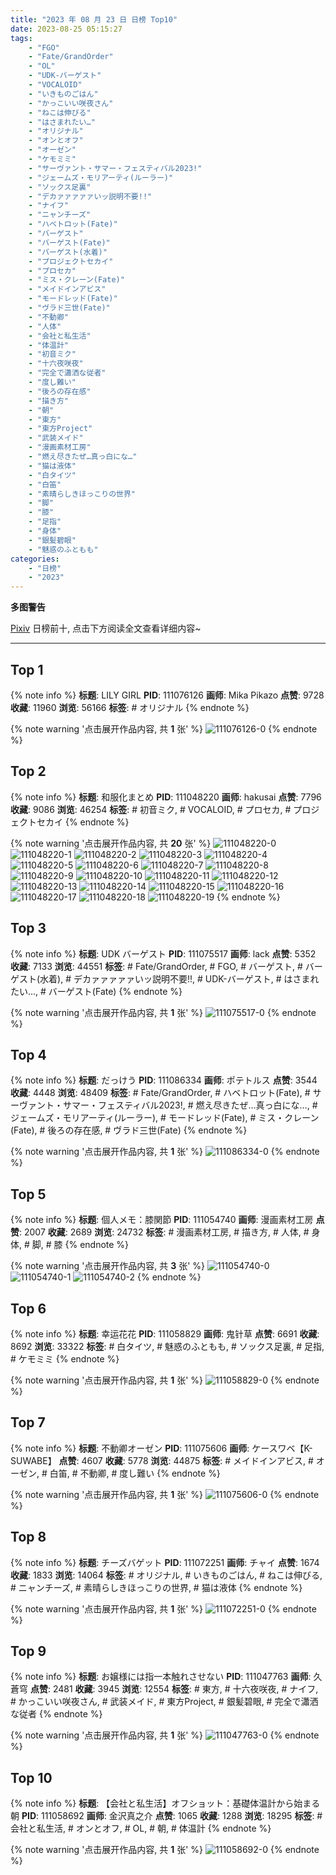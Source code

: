 ```yaml
---
title: "2023 年 08 月 23 日 日榜 Top10"
date: 2023-08-25 05:15:27
tags:
    - "FGO"
    - "Fate/GrandOrder"
    - "OL"
    - "UDK-バーゲスト"
    - "VOCALOID"
    - "いきものごはん"
    - "かっこいい咲夜さん"
    - "ねこは伸びる"
    - "はさまれたい…"
    - "オリジナル"
    - "オンとオフ"
    - "オーゼン"
    - "ケモミミ"
    - "サーヴァント・サマー・フェスティバル2023!"
    - "ジェームズ・モリアーティ(ルーラー)"
    - "ソックス足裏"
    - "デカァァァァァいッ説明不要!!"
    - "ナイフ"
    - "ニャンチーズ"
    - "ハベトロット(Fate)"
    - "バーゲスト"
    - "バーゲスト(Fate)"
    - "バーゲスト(水着)"
    - "プロジェクトセカイ"
    - "プロセカ"
    - "ミス・クレーン(Fate)"
    - "メイドインアビス"
    - "モードレッド(Fate)"
    - "ヴラド三世(Fate)"
    - "不動卿"
    - "人体"
    - "会社と私生活"
    - "体温計"
    - "初音ミク"
    - "十六夜咲夜"
    - "完全で瀟洒な従者"
    - "度し難い"
    - "後ろの存在感"
    - "描き方"
    - "朝"
    - "東方"
    - "東方Project"
    - "武装メイド"
    - "漫画素材工房"
    - "燃え尽きたぜ…真っ白にな…"
    - "猫は液体"
    - "白タイツ"
    - "白笛"
    - "素晴らしきほっこりの世界"
    - "脚"
    - "膝"
    - "足指"
    - "身体"
    - "銀髪碧眼"
    - "魅惑のふともも"
categories:
    - "日榜"
    - "2023"
---
```


<i class="fa fa-triangle-exclamation"></i>**多图警告**<i class="fa fa-triangle-exclamation"></i>

[Pixiv](https://www.pixiv.net/) 日榜前十, 点击下方阅读全文查看详细内容~

<!-- more -->

---

## Top 1

{% note info %}
**标题**: LILY GIRL
**PID**: 111076126 **画师**: Mika Pikazo
**点赞**: 9728 **收藏**: 11960 **浏览**: 56166
**标签**: # オリジナル
{% endnote %}

{% note warning '点击展开作品内容, 共 **1** 张' %}
![111076126-0](https://i.pixiv.re/img-original/img/2023/08/23/00/12/23/111076126_p0.jpg)
{% endnote %}

## Top 2

{% note info %}
**标题**: 和服化まとめ
**PID**: 111048220 **画师**: hakusai
**点赞**: 7796 **收藏**: 9086 **浏览**: 46254
**标签**: # 初音ミク, # VOCALOID, # プロセカ, # プロジェクトセカイ
{% endnote %}

{% note warning '点击展开作品内容, 共 **20** 张' %}
![111048220-0](https://i.pixiv.re/img-original/img/2023/08/22/00/06/25/111048220_p0.jpg)
![111048220-1](https://i.pixiv.re/img-original/img/2023/08/22/00/06/25/111048220_p1.jpg)
![111048220-2](https://i.pixiv.re/img-original/img/2023/08/22/00/06/25/111048220_p2.jpg)
![111048220-3](https://i.pixiv.re/img-original/img/2023/08/22/00/06/25/111048220_p3.jpg)
![111048220-4](https://i.pixiv.re/img-original/img/2023/08/22/00/06/25/111048220_p4.jpg)
![111048220-5](https://i.pixiv.re/img-original/img/2023/08/22/00/06/25/111048220_p5.jpg)
![111048220-6](https://i.pixiv.re/img-original/img/2023/08/22/00/06/25/111048220_p6.jpg)
![111048220-7](https://i.pixiv.re/img-original/img/2023/08/22/00/06/25/111048220_p7.jpg)
![111048220-8](https://i.pixiv.re/img-original/img/2023/08/22/00/06/25/111048220_p8.jpg)
![111048220-9](https://i.pixiv.re/img-original/img/2023/08/22/00/06/25/111048220_p9.jpg)
![111048220-10](https://i.pixiv.re/img-original/img/2023/08/22/00/06/25/111048220_p10.jpg)
![111048220-11](https://i.pixiv.re/img-original/img/2023/08/22/00/06/25/111048220_p11.jpg)
![111048220-12](https://i.pixiv.re/img-original/img/2023/08/22/00/06/25/111048220_p12.jpg)
![111048220-13](https://i.pixiv.re/img-original/img/2023/08/22/00/06/25/111048220_p13.jpg)
![111048220-14](https://i.pixiv.re/img-original/img/2023/08/22/00/06/25/111048220_p14.jpg)
![111048220-15](https://i.pixiv.re/img-original/img/2023/08/22/00/06/25/111048220_p15.jpg)
![111048220-16](https://i.pixiv.re/img-original/img/2023/08/22/00/06/25/111048220_p16.jpg)
![111048220-17](https://i.pixiv.re/img-original/img/2023/08/22/00/06/25/111048220_p17.jpg)
![111048220-18](https://i.pixiv.re/img-original/img/2023/08/22/00/06/25/111048220_p18.jpg)
![111048220-19](https://i.pixiv.re/img-original/img/2023/08/22/00/06/25/111048220_p19.jpg)
{% endnote %}

## Top 3

{% note info %}
**标题**: UDK バーゲスト
**PID**: 111075517 **画师**: lack
**点赞**: 5352 **收藏**: 7133 **浏览**: 44551
**标签**: # Fate/GrandOrder, # FGO, # バーゲスト, # バーゲスト(水着), # デカァァァァァいッ説明不要!!, # UDK-バーゲスト, # はさまれたい…, # バーゲスト(Fate)
{% endnote %}

{% note warning '点击展开作品内容, 共 **1** 张' %}
![111075517-0](https://i.pixiv.re/img-original/img/2023/08/23/00/00/42/111075517_p0.png)
{% endnote %}

## Top 4

{% note info %}
**标题**: だっけう
**PID**: 111086334 **画师**: ポテトルス
**点赞**: 3544 **收藏**: 4448 **浏览**: 48409
**标签**: # Fate/GrandOrder, # ハベトロット(Fate), # サーヴァント・サマー・フェスティバル2023!, # 燃え尽きたぜ…真っ白にな…, # ジェームズ・モリアーティ(ルーラー), # モードレッド(Fate), # ミス・クレーン(Fate), # 後ろの存在感, # ヴラド三世(Fate)
{% endnote %}

{% note warning '点击展开作品内容, 共 **1** 张' %}
![111086334-0](https://i.pixiv.re/img-original/img/2023/08/23/12/08/38/111086334_p0.jpg)
{% endnote %}

## Top 5

{% note info %}
**标题**: 個人メモ：膝関節
**PID**: 111054740 **画师**: 漫画素材工房
**点赞**: 2007 **收藏**: 2689 **浏览**: 24732
**标签**: # 漫画素材工房, # 描き方, # 人体, # 身体, # 脚, # 膝
{% endnote %}

{% note warning '点击展开作品内容, 共 **3** 张' %}
![111054740-0](https://i.pixiv.re/img-original/img/2023/08/22/07/00/04/111054740_p0.jpg)
![111054740-1](https://i.pixiv.re/img-original/img/2023/08/22/07/00/04/111054740_p1.jpg)
![111054740-2](https://i.pixiv.re/img-original/img/2023/08/22/07/00/04/111054740_p2.jpg)
{% endnote %}

## Top 6

{% note info %}
**标题**: 幸运花花
**PID**: 111058829 **画师**: 鬼针草
**点赞**: 6691 **收藏**: 8692 **浏览**: 33322
**标签**: # 白タイツ, # 魅惑のふともも, # ソックス足裏, # 足指, # ケモミミ
{% endnote %}

{% note warning '点击展开作品内容, 共 **1** 张' %}
![111058829-0](https://i.pixiv.re/img-original/img/2023/08/22/12/08/55/111058829_p0.jpg)
{% endnote %}

## Top 7

{% note info %}
**标题**: 不動卿オーゼン
**PID**: 111075606 **画师**: ケースワベ【K-SUWABE】
**点赞**: 4607 **收藏**: 5778 **浏览**: 44875
**标签**: # メイドインアビス, # オーゼン, # 白笛, # 不動卿, # 度し難い
{% endnote %}

{% note warning '点击展开作品内容, 共 **1** 张' %}
![111075606-0](https://i.pixiv.re/img-original/img/2023/08/23/00/01/23/111075606_p0.jpg)
{% endnote %}

## Top 8

{% note info %}
**标题**: チーズバゲット
**PID**: 111072251 **画师**: チャイ
**点赞**: 1674 **收藏**: 1833 **浏览**: 14064
**标签**: # オリジナル, # いきものごはん, # ねこは伸びる, # ニャンチーズ, # 素晴らしきほっこりの世界, # 猫は液体
{% endnote %}

{% note warning '点击展开作品内容, 共 **1** 张' %}
![111072251-0](https://i.pixiv.re/img-original/img/2023/08/22/22/21/44/111072251_p0.png)
{% endnote %}

## Top 9

{% note info %}
**标题**: お嬢様には指一本触れさせない
**PID**: 111047763 **画师**: 久蒼穹
**点赞**: 2481 **收藏**: 3945 **浏览**: 12554
**标签**: # 東方, # 十六夜咲夜, # ナイフ, # かっこいい咲夜さん, # 武装メイド, # 東方Project, # 銀髪碧眼, # 完全で瀟洒な従者
{% endnote %}

{% note warning '点击展开作品内容, 共 **1** 张' %}
![111047763-0](https://i.pixiv.re/img-original/img/2023/08/22/00/00/23/111047763_p0.png)
{% endnote %}

## Top 10

{% note info %}
**标题**: 【会社と私生活】オフショット：基礎体温計から始まる朝
**PID**: 111058692 **画师**: 金沢真之介
**点赞**: 1065 **收藏**: 1288 **浏览**: 18295
**标签**: # 会社と私生活, # オンとオフ, # OL, # 朝, # 体温計
{% endnote %}

{% note warning '点击展开作品内容, 共 **1** 张' %}
![111058692-0](https://i.pixiv.re/img-original/img/2023/08/22/12/02/04/111058692_p0.jpg)
{% endnote %}
